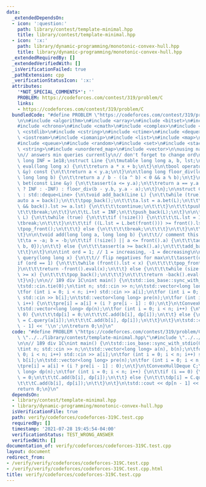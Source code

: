 ```yaml
---
data:
  _extendedDependsOn:
  - icon: ':question:'
    path: library/contest/template-minimal.hpp
    title: library/contest/template-minimal.hpp
  - icon: ':x:'
    path: library/dynamic-programming/monotonic-convex-hull.hpp
    title: library/dynamic-programming/monotonic-convex-hull.hpp
  _extendedRequiredBy: []
  _extendedVerifiedWith: []
  _isVerificationFailed: true
  _pathExtension: cpp
  _verificationStatusIcon: ':x:'
  attributes:
    '*NOT_SPECIAL_COMMENTS*': ''
    PROBLEM: https://codeforces.com/contest/319/problem/C
    links:
    - https://codeforces.com/contest/319/problem/C
  bundledCode: "#define PROBLEM \"https://codeforces.com/contest/319/problem/C\"\n\
    \n\n#include <algorithm>\n#include <array>\n#include <bitset>\n#include <cassert>\n\
    #include <chrono>\n#include <cmath>\n#include <complex>\n#include <cstdio>\n#include\
    \ <cstdlib>\n#include <cstring>\n#include <ctime>\n#include <deque>\n#include\
    \ <iostream>\n#include <iomanip>\n#include <list>\n#include <map>\n#include <numeric>\n\
    #include <queue>\n#include <random>\n#include <set>\n#include <stack>\n#include\
    \ <string>\n#include <unordered_map>\n#include <vector>\n\nusing namespace std;\n\
    \n// answers min queries currently\n// don't forget to change ord\n\nconst long\
    \ long INF = 1e18;\nstruct Line {\n\tmutable long long a, b, lst;\n\n\tlong long\
    \ eval(long long x) {\n\t\treturn a * x + b;\n\t}\n\n\tbool operator<(const Line\
    \ &y) const {\n\t\treturn a < y.a;\n\t}\n\n\tlong long floor_div(long long a,\
    \ long long b) {\n\t\treturn a / b - ((a ^ b) < 0 && a % b);\n\t}\n\n\tlong long\
    \ bet(const Line &y) {\n\t\tassert(a <= y.a);\n\t\treturn a == y.a ? (b >= y.b\
    \ ? INF : -INF) : floor_div(b - y.b, y.a - a);\n\t}\n};\n\nstruct ConvexHullDeque\
    \ : std::deque<Line> {\n\tvoid add_back(Line L) {\n\t\twhile (true) {\n\t\t\t\
    auto a = back();\n\t\t\tpop_back();\n\t\t\ta.lst = a.bet(L);\n\t\t\tif (size()\
    \ && back().lst >= a.lst) {\n\t\t\t\tcontinue;\n\t\t\t}\n\t\t\tpush_back(a);\n\
    \t\t\tbreak;\n\t\t}\n\t\tL.lst = INF;\n\t\tpush_back(L);\n\t}\n\n\tvoid add_front(Line\
    \ L) {\n\t\twhile (true) {\n\t\t\tif (!size()) {\n\t\t\t\tL.lst = INF;\n\t\t\t\
    \tbreak;\n\t\t\t}\n\t\t\tif ((L.lst = L.bet(front())) >= front().lst) {\n\t\t\t\
    \tpop_front();\n\t\t\t} else {\n\t\t\t\tbreak;\n\t\t\t}\n\t\t}\n\t\tpush_front(L);\n\
    \t}\n\n\tvoid add(long long a, long long b) {\n\t\t// comment this out for max\n\
    \t\ta = -a; b = -b;\n\t\tif (!size() || a <= front().a) {\n\t\t\tadd_front({a,\
    \ b, 0});\n\t\t} else {\n\t\t\tassert(a >= back().a);\n\t\t\tadd_back({a, b, 0});\n\
    \t\t}\n\t}\n\n\tint ord = 1; // 1 = increasing, -1 = decreasing\n\n\tlong long\
    \ query(long long x) {\n\t\t// flip negatives for max\n\t\tassert(ord);\n\t\t\
    if (ord == 1) {\n\t\t\twhile (front().lst < x) {\n\t\t\t\tpop_front();\n\t\t\t\
    }\n\t\t\treturn -front().eval(x);\n\t\t} else {\n\t\t\twhile (size() > 1 && prev(prev(end()))->lst\
    \ >= x) {\n\t\t\t\tpop_back();\n\t\t\t}\n\t\t\treturn -back().eval(x);\n\t\t}\n\
    \t}\n};\n\n// 189 div 1C\nint main() {\n\tstd::ios_base::sync_with_stdio(0);\n\
    \tstd::cin.tie(0);\n\tint n; std::cin >> n;\n\tstd::vector<long long> a(n), b(n);\n\
    \tfor (int i = 0; i < n; i++) std::cin >> a[i];\n\tfor (int i = 0; i < n; i++)\
    \ std::cin >> b[i];\n\tstd::vector<long long> pre(n);\n\tfor (int i = 0; i < n;\
    \ i++) {\n\t\tpre[i] = a[i] + (i ? pre[i - 1] : 0);\n\t}\n\tConvexHullDeque C;\n\
    \tstd::vector<long long> dp(n);\n\tfor (int i = 0; i < n; i++) {\n\t\tif (i ==\
    \ 0) {\n\t\t\tdp[i] = 0;\n\t\t\tC.add(b[i], dp[i]);\n\t\t} else {\n\t\t\tdp[i]\
    \ = C.query(a[i]);\n\t\t\tC.add(b[i], dp[i]);\n\t\t}\n\t}\n\tstd::cout << dp[n\
    \ - 1] << '\\n';\n\treturn 0;\n}\n"
  code: "#define PROBLEM \"https://codeforces.com/contest/319/problem/C\"\n\n#include\
    \ \"../../library/contest/template-minimal.hpp\"\n#include \"../../library/dynamic-programming/monotonic-convex-hull.hpp\"\
    \n\n// 189 div 1C\nint main() {\n\tstd::ios_base::sync_with_stdio(0);\n\tstd::cin.tie(0);\n\
    \tint n; std::cin >> n;\n\tstd::vector<long long> a(n), b(n);\n\tfor (int i =\
    \ 0; i < n; i++) std::cin >> a[i];\n\tfor (int i = 0; i < n; i++) std::cin >>\
    \ b[i];\n\tstd::vector<long long> pre(n);\n\tfor (int i = 0; i < n; i++) {\n\t\
    \tpre[i] = a[i] + (i ? pre[i - 1] : 0);\n\t}\n\tConvexHullDeque C;\n\tstd::vector<long\
    \ long> dp(n);\n\tfor (int i = 0; i < n; i++) {\n\t\tif (i == 0) {\n\t\t\tdp[i]\
    \ = 0;\n\t\t\tC.add(b[i], dp[i]);\n\t\t} else {\n\t\t\tdp[i] = C.query(a[i]);\n\
    \t\t\tC.add(b[i], dp[i]);\n\t\t}\n\t}\n\tstd::cout << dp[n - 1] << '\\n';\n\t\
    return 0;\n}\n"
  dependsOn:
  - library/contest/template-minimal.hpp
  - library/dynamic-programming/monotonic-convex-hull.hpp
  isVerificationFile: true
  path: verify/codeforces/codeforces-319C.test.cpp
  requiredBy: []
  timestamp: '2021-07-28 19:45:54-04:00'
  verificationStatus: TEST_WRONG_ANSWER
  verifiedWith: []
documentation_of: verify/codeforces/codeforces-319C.test.cpp
layout: document
redirect_from:
- /verify/verify/codeforces/codeforces-319C.test.cpp
- /verify/verify/codeforces/codeforces-319C.test.cpp.html
title: verify/codeforces/codeforces-319C.test.cpp
---
```


